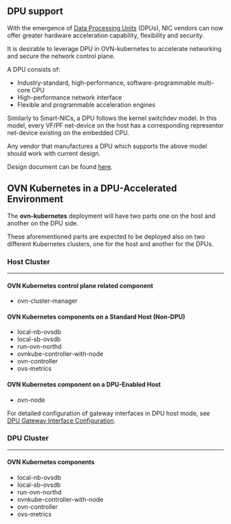 ## DPU support

With the emergence of [Data Processing Units](https://blogs.nvidia.com/blog/2020/05/20/whats-a-dpu-data-processing-unit/) (DPUs), 
NIC vendors can now offer greater hardware acceleration capability, flexibility and security. 

It is desirable to leverage DPU in OVN-kubernetes to accelerate networking and secure the network control plane.

A DPU consists of:
- Industry-standard, high-performance, software-programmable multi-core CPU
- High-performance network interface
- Flexible and programmable acceleration engines

Similarly to Smart-NICs, a DPU follows the kernel switchdev model.
In this model, every VF/PF net-device on the host has a corresponding representor net-device existing
on the embedded CPU.

Any vendor that manufactures a DPU which supports the above model should work with current design.

Design document can be found [here](https://docs.google.com/document/d/11IoMKiohK7hIyIE36FJmwJv46DEBx52a4fqvrpCBBcg/edit?usp=sharing).

## OVN Kubernetes in a DPU-Accelerated Environment

The **ovn-kubernetes** deployment will have two parts one on the host and another on the DPU side.


These aforementioned parts are expected to be deployed also on two different Kubernetes clusters, one for the host and another for the DPUs.


### Host Cluster
---

#### OVN Kubernetes control plane related component
- ovn-cluster-manager

#### OVN Kubernetes components on a Standard Host (Non-DPU)
- local-nb-ovsdb
- local-sb-ovsdb
- run-ovn-northd
- ovnkube-controller-with-node
- ovn-controller
- ovs-metrics

#### OVN Kubernetes component on a DPU-Enabled Host
- ovn-node

For detailed configuration of gateway interfaces in DPU host mode, see [DPU Gateway Interface Configuration](dpu-gateway-interface.md).

### DPU Cluster
---

#### OVN Kubernetes components
- local-nb-ovsdb 
- local-sb-ovsdb
- run-ovn-northd
- ovnkube-controller-with-node
- ovn-controller
- ovs-metrics
